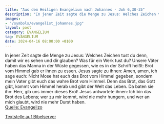 ```yaml
---
title: "Aus dem Heiligen Evangelium nach Johannes - Joh 6,30-35"
description: "In jener Zeit sagte die Menge zu Jesus: Welches Zeichen tust du denn, damit wir es sehen und dir glauben? Was für ein Werk tust du? Unsere Väter haben das Manna in der Wüste gegessen, wie es in der Schrift heißt: Brot vom Himmel gab er ihnen zu essen. Jesus sagte zu ihnen: Amen, ...."
images:
- "/symbols/evangelist_johannes.jpg"
layout: post
category: EVANGELIUM
tag: EVANGELIUM
date: 2024-04-16 08:00:00 +0100
---
```

In jener Zeit sagte die Menge zu Jesus: Welches Zeichen tust du denn, damit wir es sehen und dir glauben? Was für ein Werk tust du?
Unsere Väter haben das Manna in der Wüste gegessen, wie es in der Schrift heißt: Brot vom Himmel gab er ihnen zu essen.
Jesus sagte zu ihnen: Amen, amen, ich sage euch: Nicht Mose hat euch das Brot vom Himmel gegeben, sondern mein Vater gibt euch das wahre Brot vom Himmel.<!--more-->
Denn das Brot, das Gott gibt, kommt vom Himmel herab und gibt der Welt das Leben.
Da baten sie ihn: Herr, gib uns immer dieses Brot!
Jesus antwortete ihnen: Ich bin das Brot des Lebens; wer zu mir kommt, wird nie mehr hungern, und wer an mich glaubt, wird nie mehr Durst haben.<br>
[Quelle: Evangelizo](https://evangeliumtagfuertag.org/DE/gospel)

[Textstelle auf Bibelserver](https://www.bibleserver.com/EU/Johannes6,30-35)
